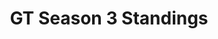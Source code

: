---
layout: seasons_archive
slug: s3
title: GT Season 3 Standings
description: GT Season 3 Standings
permalink: '/:categories/:title'
category: gt
menu_title: GT Standings
menu_icon: /assets/site-img/gt.png
menu_hide: true
tiers:
    - { name: 'GT T1' }
    - { name: 'GT T2' }
---